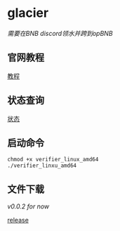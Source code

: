 # glacier
*需要在BNB discord领水并跨到opBNB*
## 官网教程
[教程](https://docs.glacier.io/getting-started/glacier-nodes/run-testnet-nodes/linux-cli)
## 状态查询
[状态](https://testnet.nodes.glacier.io/address/0x12eC4bc59d994490319C87034534345574b73Bb3)
## 启动命令
```
chmod +x verifier_linux_amd64
./verifier_linxu_amd64
```
## 文件下载
*v0.0.2 for now*

[release](https://github.com/Glacier-Labs/node-bootstrap/releases)
